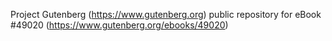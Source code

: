 Project Gutenberg (https://www.gutenberg.org) public repository for eBook #49020 (https://www.gutenberg.org/ebooks/49020)
